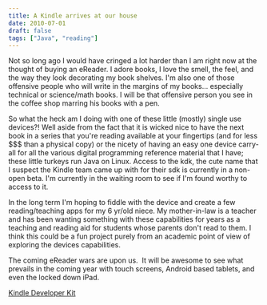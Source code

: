 ```yaml
---
title: A Kindle arrives at our house
date: 2010-07-01
draft: false
tags: ["Java", "reading"]
---
```

Not so long ago I would have cringed a lot harder than I am right now at
the thought of buying an eReader. I adore books, I love the smell, the
feel, and the way they look decorating my book shelves. I'm also one of
those offensive people who will write in the margins of my books...
especially technical or science/math books. I will be that offensive
person you see in the coffee shop marring his books with a pen.

So what the heck am I doing with one of these little (mostly) single use
devices?! Well aside from the fact that it is wicked nice to have the
next book in a series that you're reading available at your fingertips
(and for less $$$ than a physical copy) or the nicety of having an easy
one device carry-all for all the various digital programming reference
material that I have; these little turkeys run Java on Linux. Access to
the kdk, the cute name that I suspect the Kindle team came up with for
their sdk is currently in a non-open beta. I'm currently in the waiting
room to see if I'm found worthy to access to it.

In the long term I'm hoping to fiddle with the device and create a few
reading/teaching apps for my 6 yr/old niece. My mother-in-law is a
teacher and has been wanting something with these capabilities for years
as a teaching and reading aid for students whose parents don't read to
them. I think this could be a fun project purely from an academic point
of view of exploring the devices capabilities.

The coming eReader wars are upon us.  It will be awesome
to see what prevails in the coming year with touch screens, Android
based tablets, and even the locked down iPad.

[Kindle Developer Kit](https://kdk.amazon.com/gp/public/gateway)

